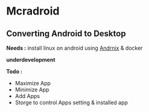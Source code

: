 # **Mcradroid**

## Converting Android to Desktop

**Needs :**
install linux on android using [Andrnix](https://andronix.app/) & docker

**underdevelopment**

**Todo :**

- Maximize App
- Minimize App
- Add Apps
- Storge to control Apps setting & installed app
